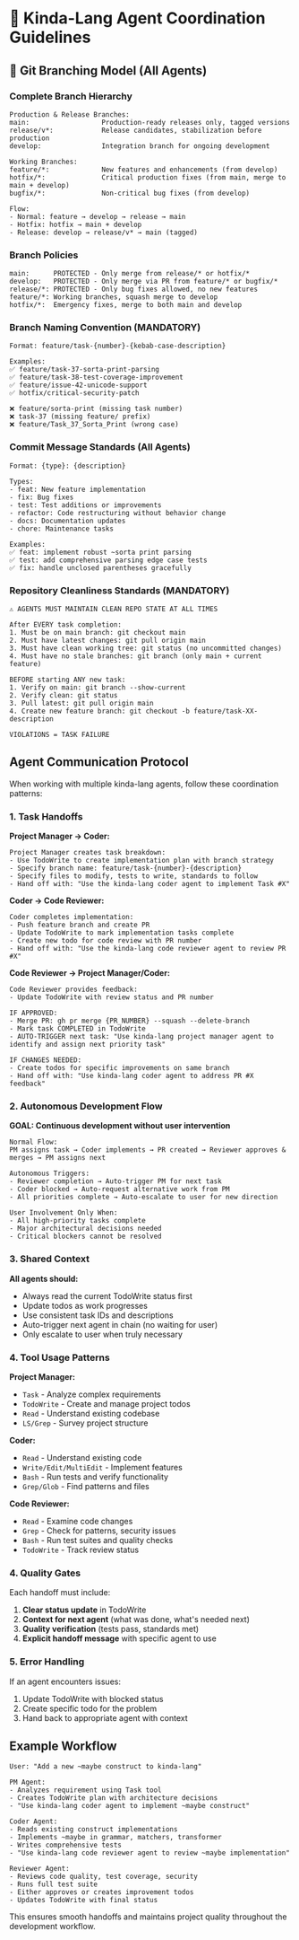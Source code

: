 # 🤖 Kinda-Lang Agent Coordination Guidelines

## 🌳 Git Branching Model (All Agents)

### Complete Branch Hierarchy
```
Production & Release Branches:
main:                  Production-ready releases only, tagged versions
release/v*:            Release candidates, stabilization before production
develop:               Integration branch for ongoing development

Working Branches:
feature/*:             New features and enhancements (from develop)
hotfix/*:              Critical production fixes (from main, merge to main + develop)
bugfix/*:              Non-critical bug fixes (from develop)

Flow: 
- Normal: feature → develop → release → main
- Hotfix: hotfix → main + develop
- Release: develop → release/v* → main (tagged)
```

### Branch Policies
```
main:      PROTECTED - Only merge from release/* or hotfix/*
develop:   PROTECTED - Only merge via PR from feature/* or bugfix/*
release/*: PROTECTED - Only bug fixes allowed, no new features
feature/*: Working branches, squash merge to develop
hotfix/*:  Emergency fixes, merge to both main and develop
```

### Branch Naming Convention (MANDATORY)
```
Format: feature/task-{number}-{kebab-case-description}

Examples:
✅ feature/task-37-sorta-print-parsing
✅ feature/task-38-test-coverage-improvement
✅ feature/issue-42-unicode-support
✅ hotfix/critical-security-patch

❌ feature/sorta-print (missing task number)
❌ task-37 (missing feature/ prefix)
❌ feature/Task_37_Sorta_Print (wrong case)
```

### Commit Message Standards (All Agents)
```
Format: {type}: {description}

Types:
- feat: New feature implementation  
- fix: Bug fixes
- test: Test additions or improvements
- refactor: Code restructuring without behavior change
- docs: Documentation updates
- chore: Maintenance tasks

Examples:
✅ feat: implement robust ~sorta print parsing
✅ test: add comprehensive parsing edge case tests
✅ fix: handle unclosed parentheses gracefully
```

### Repository Cleanliness Standards (MANDATORY)
```
⚠️ AGENTS MUST MAINTAIN CLEAN REPO STATE AT ALL TIMES

After EVERY task completion:
1. Must be on main branch: git checkout main
2. Must have latest changes: git pull origin main  
3. Must have clean working tree: git status (no uncommitted changes)
4. Must have no stale branches: git branch (only main + current feature)

BEFORE starting ANY new task:
1. Verify on main: git branch --show-current
2. Verify clean: git status
3. Pull latest: git pull origin main
4. Create new feature branch: git checkout -b feature/task-XX-description

VIOLATIONS = TASK FAILURE
```

## Agent Communication Protocol

When working with multiple kinda-lang agents, follow these coordination patterns:

### 1. Task Handoffs

**Project Manager → Coder:**
```
Project Manager creates task breakdown:
- Use TodoWrite to create implementation plan with branch strategy
- Specify branch name: feature/task-{number}-{description}
- Specify files to modify, tests to write, standards to follow
- Hand off with: "Use the kinda-lang coder agent to implement Task #X"
```

**Coder → Code Reviewer:**
```  
Coder completes implementation:
- Push feature branch and create PR
- Update TodoWrite to mark implementation tasks complete
- Create new todo for code review with PR number
- Hand off with: "Use the kinda-lang code reviewer agent to review PR #X"
```

**Code Reviewer → Project Manager/Coder:**
```
Code Reviewer provides feedback:
- Update TodoWrite with review status and PR number

IF APPROVED:
- Merge PR: gh pr merge {PR_NUMBER} --squash --delete-branch
- Mark task COMPLETED in TodoWrite
- AUTO-TRIGGER next task: "Use kinda-lang project manager agent to identify and assign next priority task"

IF CHANGES NEEDED:
- Create todos for specific improvements on same branch
- Hand off with: "Use kinda-lang coder agent to address PR #X feedback"
```

### 2. Autonomous Development Flow

**GOAL: Continuous development without user intervention**

```
Normal Flow:
PM assigns task → Coder implements → PR created → Reviewer approves & merges → PM assigns next

Autonomous Triggers:
- Reviewer completion → Auto-trigger PM for next task
- Coder blocked → Auto-request alternative work from PM  
- All priorities complete → Auto-escalate to user for new direction

User Involvement Only When:
- All high-priority tasks complete
- Major architectural decisions needed
- Critical blockers cannot be resolved
```

### 3. Shared Context

**All agents should:**
- Always read the current TodoWrite status first
- Update todos as work progresses  
- Use consistent task IDs and descriptions
- Auto-trigger next agent in chain (no waiting for user)
- Only escalate to user when truly necessary

### 4. Tool Usage Patterns

**Project Manager:**
- `Task` - Analyze complex requirements
- `TodoWrite` - Create and manage project todos  
- `Read` - Understand existing codebase
- `LS/Grep` - Survey project structure

**Coder:**
- `Read` - Understand existing code
- `Write/Edit/MultiEdit` - Implement features
- `Bash` - Run tests and verify functionality
- `Grep/Glob` - Find patterns and files

**Code Reviewer:** 
- `Read` - Examine code changes
- `Grep` - Check for patterns, security issues
- `Bash` - Run test suites and quality checks
- `TodoWrite` - Track review status

### 4. Quality Gates

Each handoff must include:
1. **Clear status update** in TodoWrite
2. **Context for next agent** (what was done, what's needed next)
3. **Quality verification** (tests pass, standards met)
4. **Explicit handoff message** with specific agent to use

### 5. Error Handling

If an agent encounters issues:
1. Update TodoWrite with blocked status
2. Create specific todo for the problem
3. Hand back to appropriate agent with context

## Example Workflow

```
User: "Add a new ~maybe construct to kinda-lang"

PM Agent: 
- Analyzes requirement using Task tool
- Creates TodoWrite plan with architecture decisions
- "Use kinda-lang coder agent to implement ~maybe construct"

Coder Agent:
- Reads existing construct implementations  
- Implements ~maybe in grammar, matchers, transformer
- Writes comprehensive tests
- "Use kinda-lang code reviewer agent to review ~maybe implementation"

Reviewer Agent:
- Reviews code quality, test coverage, security
- Runs full test suite
- Either approves or creates improvement todos
- Updates TodoWrite with final status
```

This ensures smooth handoffs and maintains project quality throughout the development workflow.